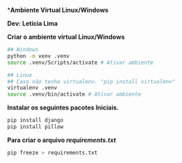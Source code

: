 ***Ambiente Virtual Linux/Windows**

**Dev: Letícia Lima**

**Criar o ambiente virtual Linux/Windows**

```bash
## Windows
python -m venv .venv
source .venv/Scripts/activate # Ativar ambiente

## Linux 
## Caso não tenha virtualenv. "pip install virtualenv"
virtualenv .venv
source .venv/bin/activate # Ativar ambiente
```

**Instalar os seguintes pacotes Iniciais.**

```bash
pip install django
pip install pillow
```

**Para criar o arquivo *requirements.txt***

```bash
pip freeze > requirements.txt
```